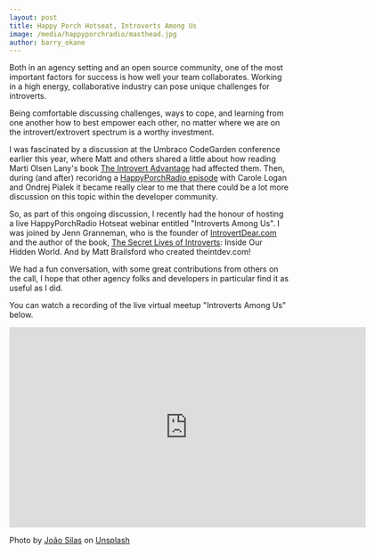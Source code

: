 ```yaml
---
layout: post
title: Happy Porch Hotseat, Introverts Among Us
image: /media/happyporchradio/masthead.jpg
author: barry_okane
---
```


Both in an agency setting and an open source community, one of the most important factors for success is how well your team collaborates. Working in a high energy, collaborative industry can pose unique challenges for introverts.

Being comfortable discussing challenges, ways to cope, and learning from one another how to best empower each other, no matter where we are on the introvert/extrovert spectrum is a worthy investment.

I was fascinated by a discussion at the Umbraco CodeGarden conference earlier this year, where Matt and others shared a little about how reading Marti Olsen Lany's book [The Introvert Advantage](https://www.amazon.co.uk/dp/0761123695) had affected them.  Then, during (and after) recoridng a [HappyPorchRadio episode](happyporchradio.com/codegarden/) with Carole Logan and Ondrej Pialek it became really clear to me that there could be a lot more discussion on this topic within the developer community.

So, as part of this ongoing discussion, I recently had the honour of hosting a live HappyPorchRadio Hotseat webinar entitled "Introverts Among Us".  I was joined by Jenn Granneman, who is the founder of [IntrovertDear.com](https://IntrovertDear.com) and the author of the book, [The Secret Lives of Introverts](http://www.amazon.com/Secret-Lives-Introverts-Inside-Hidden/dp/1510721029/): Inside Our Hidden World. And by Matt Brailsford who created theintdev.com! 

We had a fun conversation, with some great contributions from others on the call, I hope that other agency folks and developers in particular find it as useful as I did.

You can watch a recording of the live virtual meetup "Introverts Among Us" below.

<div class="video">
<iframe src="https://player.vimeo.com/video/235996013?byline=0&portrait=0" width="640" height="360" frameborder="0" webkitallowfullscreen mozallowfullscreen allowfullscreen></iframe>
</div>

Photo by [João Silas](https://unsplash.com/photos/SA1gpcN-Pz4?utm_source=unsplash&utm_medium=referral&utm_content=creditCopyText) on [Unsplash](https://unsplash.com/?utm_source=unsplash&utm_medium=referral&utm_content=creditCopyText)